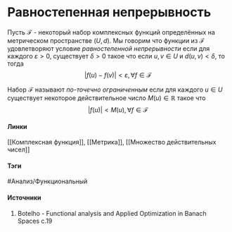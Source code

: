 # Равностепенная непрерывность
Пусть $\mathcal{F}$ - некоторый набор комплексных функций определённых на метрическом пространстве $(U,d)$. Мы говорим что функции из $\mathcal{F}$ удовлетворяют условие *равностепенной непрерывности* если для каждого $\varepsilon>0$, существует $\delta>0$ такое что если $u,v\in U$ и $d(u,v)<\delta$, то тогда
$$
|f(u)-f(v)|<\varepsilon,\forall f\in\mathcal{F}
$$

Набор $\mathcal{F}$ называют *по-точечно ограниченным* если для каждого $u\in U$ существует некоторое действительное число $M(u)\in\mathbb{R}$ такое что
$$
|f(u)|<M(u),\forall f\in\mathcal{F}
$$
#### Линки
 [[Комплексная функция]],
 [[Метрика]],
 [[Множество действительных чисел]]
#### Тэги
 #Анализ/Функциональный 
#### Источники
1. Botelho - Functional analysis and Applied Optimization in Banach Spaces с.19